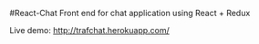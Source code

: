 #React-Chat
Front end for chat application using React + Redux

Live demo: http://trafchat.herokuapp.com/
